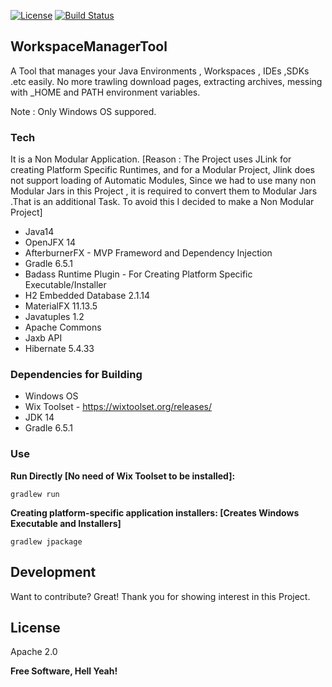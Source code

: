 [![License](https://img.shields.io/badge/License-Apache%202.0-blue.svg)](https://github.com/beryx-gist/badass-jlink-example-richtextfx/blob/master/LICENSE)
[![Build Status](https://img.shields.io/travis/beryx-gist/badass-jlink-example-richtextfx/master.svg?label=Build)](https://travis-ci.org/beryx-gist/badass-jlink-example-richtextfx)

## WorkspaceManagerTool ## 

A Tool that manages your Java Environments , Workspaces , IDEs ,SDKs .etc easily.
No more trawling download pages, extracting archives, messing with _HOME and PATH environment variables.

Note : Only Windows OS suppored.



### Tech

It is a Non Modular Application. [Reason  : The Project uses JLink for creating Platform Specific Runtimes, and for a Modular Project, Jlink does not support loading of Automatic Modules,
Since we had to use many non Modular Jars in this Project , it is required to convert them to Modular Jars .That is an additional Task. To avoid this I decided to make a Non Modular Project] 

* Java14
* OpenJFX 14
* AfterburnerFX - MVP Frameword and Dependency Injection
* Gradle 6.5.1
* Badass Runtime Plugin - For Creating Platform Specific Executable/Installer
* H2 Embedded Database 2.1.14
* MaterialFX 11.13.5
* Javatuples 1.2
* Apache Commons
* Jaxb API
* Hibernate 5.4.33 


### Dependencies for Building

* Windows OS
* Wix Toolset - https://wixtoolset.org/releases/
* JDK 14
* Gradle 6.5.1



### Use
**Run Directly [No need of Wix Toolset to be installed]:**
```
gradlew run
```
**Creating platform-specific application installers: [Creates Windows Executable and Installers]**
```
gradlew jpackage
```

## Development

Want to contribute? Great! Thank you for showing interest in this Project.


## License

Apache 2.0

**Free Software, Hell Yeah!**


